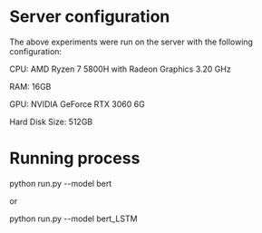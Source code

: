 # Server configuration
The above experiments were run on the server with the following configuration:

CPU: AMD Ryzen 7 5800H with Radeon Graphics 3.20 GHz

RAM: 16GB

GPU: NVIDIA GeForce RTX 3060 6G

Hard Disk Size: 512GB

# Running process

python run.py --model bert

or 

python run.py --model bert_LSTM
